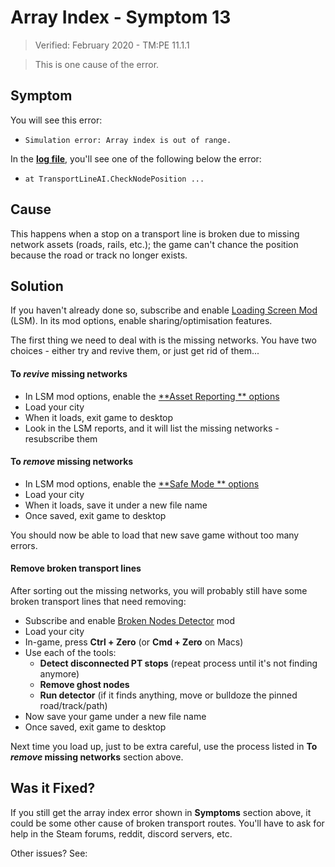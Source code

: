 # Array Index - Symptom 13

> Verified: February 2020 - TM:PE 11.1.1

> This is one cause of the [](Simulation-error-Array-index-is-out-of-range.md) error.

## Symptom

You will see this error:

* `Simulation error: Array index is out of range.`

In the [**log file**](Share-your-Cities-Skylines-log-file.md), you'll see one of the following below the error:

* `at TransportLineAI.CheckNodePosition ...`

## Cause

This happens when a stop on a transport line is broken due to missing network assets (roads, rails, etc.); the game can't
chance the position because the road or track no longer exists.

## Solution

If you haven't already done so, subscribe and
enable [Loading Screen Mod](https://steamcommunity.com/sharedfiles/filedetails/?id=667342976) (LSM). In its mod
options, enable sharing/optimisation features.

The first thing we need to deal with is the missing networks. You have two choices - either try and revive them, or just
get rid of them...

#### To _revive_ missing networks

* In LSM mod options, enable the [**Asset Reporting
  ** options](https://steamcommunity.com/sharedfiles/filedetails/?id=1846793796)
* Load your city
* When it loads, exit game to desktop
* Look in the LSM reports, and it will list the missing networks - resubscribe them

#### To _remove_ missing networks

* In LSM mod options, enable the [**Safe Mode
  ** options](https://steamcommunity.com/workshop/filedetails/discussion/667342976/1626286205707786286/)
* Load your city
* When it loads, save it under a new file name
* Once saved, exit game to desktop

You should now be able to load that new save game without too many errors.

#### Remove broken transport lines

After sorting out the missing networks, you will probably still have some broken transport lines that need removing:

* Subscribe and enable [Broken Nodes Detector](https://steamcommunity.com/sharedfiles/filedetails/?id=1777173984) mod
* Load your city
* In-game, press **Ctrl + Zero** (or **Cmd + Zero** on Macs)
* Use each of the tools:
    * **Detect disconnected PT stops** (repeat process until it's not finding anymore)
    * **Remove ghost nodes**
    * **Run detector** (if it finds anything, move or bulldoze the pinned road/track/path)
* Now save your game under a new file name
* Once saved, exit game to desktop

Next time you load up, just to be extra careful, use the process listed in **To _remove_ missing networks** section
above.

## Was it Fixed?

If you still get the array index error shown in **Symptoms** section above, it could be some other cause of broken
transport routes. You'll have to ask for help in the Steam forums, reddit, discord servers, etc.

Other issues? See: [](Troubleshooting.md)